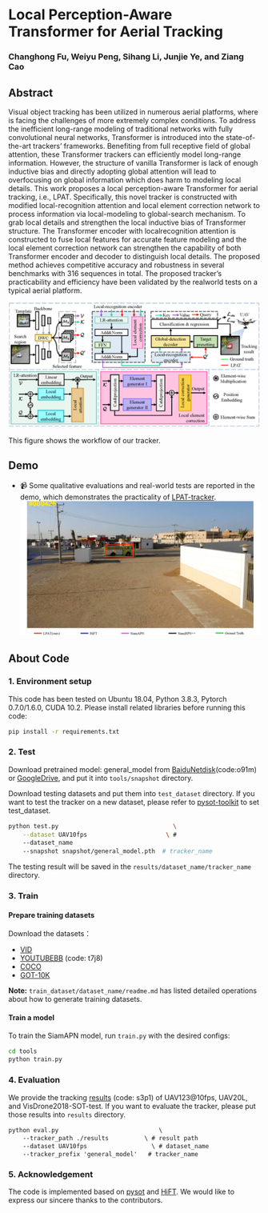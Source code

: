 # Local Perception-Aware Transformer for Aerial Tracking

### Changhong Fu, Weiyu Peng, Sihang Li, Junjie Ye, and Ziang Cao

## Abstract
Visual object tracking has been utilized in numerous aerial platforms, where is facing the challenges of more extremely complex conditions. To address the inefficient long-range modeling of traditional networks with fully convolutional neural networks, Transformer is introduced into the state-of-the-art trackers’ frameworks. Benefiting from full receptive field of global attention, these Transformer trackers can efficiently model long-range information. However, the structure of vanilla Transformer is lack of enough inductive bias and directly adopting global attention will lead to overfocusing on global information which does harm to modeling local details. This work proposes a local perception-aware Transformer for aerial tracking, i.e., LPAT. Specifically, this novel tracker is constructed with modified local-recognition attention and local element correction network to process information via local-modeling to global-search mechanism. To grab local details and strengthen the local inductive bias of Transformer structure. The Transformer encoder with localrecognition attention is constructed to fuse local features for accurate feature modeling and the local element correction network can strengthen the capability of both Transformer encoder and decoder to distinguish local details. The proposed method achieves competitive accuracy and robustness in several benchmarks with 316 sequences in total. The proposed tracker’s practicability and efficiency have been validated by the realworld tests on a typical aerial platform.

<img src="image/1.png" width="800" alt="main" />

This figure shows the workflow of our tracker.

## Demo

- 📹 Some qualitative evaluations and real-world tests are reported in the demo, which demonstrates the practicality of [LPAT-tracker](https://youtu.be/bKrdbQ-Utk4).
[<img src="image/2.png" width="800" alt="main" />](https://youtu.be/bKrdbQ-Utk4)

## About Code
### 1. Environment setup
This code has been tested on Ubuntu 18.04, Python 3.8.3, Pytorch 0.7.0/1.6.0, CUDA 10.2.
Please install related libraries before running this code: 
```bash
pip install -r requirements.txt
```

### 2. Test
Download pretrained model: general_model from [BaiduNetdisk](https://pan.baidu.com/s/19rXCK1Qhm8axi9DdrCBwdA)(code:o91m) or [GoogleDrive](https://drive.google.com/file/d/1D0ot9i72NzdX_d1U9lhyj3gS76F10KVA/view?usp=sharing), and put it into `tools/snapshot` directory.

Download testing datasets and put them into `test_dataset` directory. If you want to test the tracker on a new dataset, please refer to [pysot-toolkit](https://github.com/StrangerZhang/pysot-toolkit) to set test_dataset.

```bash 
python test.py                                \
	--dataset UAV10fps                      \ # 
    --dataset_name
	--snapshot snapshot/general_model.pth  # tracker_name
```
The testing result will be saved in the `results/dataset_name/tracker_name` directory.

### 3. Train

#### Prepare training datasets

Download the datasets：
* [VID](http://image-net.org/challenges/LSVRC/2017/)
* [YOUTUBEBB](https://pan.baidu.com/s/1ZTdfqvhIRneGFXur-sCjgg) (code: t7j8)
* [COCO](http://cocodataset.org)
* [GOT-10K](http://got-10k.aitestunion.com/downloads)


**Note:** `train_dataset/dataset_name/readme.md` has listed detailed operations about how to generate training datasets.


#### Train a model
To train the SiamAPN model, run `train.py` with the desired configs:

```bash
cd tools
python train.py
```

### 4. Evaluation
We provide the tracking [results](https://pan.baidu.com/s/1EWOSHNcOldJBCCmwY-mvVA) (code: s3p1) of UAV123@10fps, UAV20L, and VisDrone2018-SOT-test. If you want to evaluate the tracker, please put those results into  `results` directory.
```
python eval.py 	                          \
	--tracker_path ./results          \ # result path
	--dataset UAV10fps                  \ # dataset_name
	--tracker_prefix 'general_model'   # tracker_name
```

### 5. Acknowledgement
The code is implemented based on [pysot](https://github.com/STVIR/pysot) and [HiFT](https://github.com/vision4robotics/HiFT). We would like to express our sincere thanks to the contributors.

